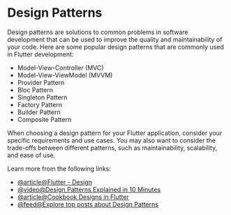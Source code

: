 # Design Patterns

Design patterns are solutions to common problems in software development that can be used to improve the quality and maintainability of your code. Here are some popular design patterns that are commonly used in Flutter development:

- Model-View-Controller (MVC)
- Model-View-ViewModel (MVVM)
- Provider Pattern
- Bloc Pattern
- Singleton Pattern
- Factory Pattern
- Builder Pattern
- Composite Pattern

When choosing a design pattern for your Flutter application, consider your specific requirements and use cases. You may also want to consider the trade-offs between different patterns, such as maintainability, scalability, and ease of use.

Learn more from the following links:

- [@article@Flutter - Design](https://dart.dev/guides/language/effective-dart/design)
- [@video@Design Patterns Explained in 10 Minutes](https://www.youtube.com/watch?v=tv-_1er1mWI)
- [@article@Cookbook Designs in Flutter](https://docs.flutter.dev/cookbook/design)
- [@feed@Explore top posts about Design Patterns](https://app.daily.dev/tags/design-patterns?ref=roadmapsh)
